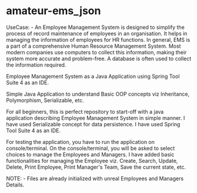 # amateur-ems_json
UseCase: - An Employee Management System is designed to simplify the process of record maintenance of employees in an organisation. It helps in managing the information of employees for HR functions. In general, EMS is a part of a comprehensive Human Resource Management System. Most modern companies use computers to collect this information, making their system more accurate and problem-free. A database is often used to collect the information required.

Employee Management System as a Java Application using Spring Tool Suite 4 as an IDE.

Simple Java Application to understand Basic OOP concepts viz Inheritance, Polymorphism, Serializable, etc.

For all beginners, this is perfect repository to start-off with a java application describing Employee Management System in simple manner. I have used Serializable concept for data persistence. I have used Spring Tool Suite 4 as an IDE.

For testing the application, you have to run the application on console/terminal. On the console/terminal, you will be asked to select choices to manage the Employees and Managers. I have added basic functionalities for managing the Employee viz. Create, Search, Update, Delete, Print Employee, Print Manager's Team, Save the current state, etc.

NOTE: - Files are already initialized with unreal Employees and Managers Details.
